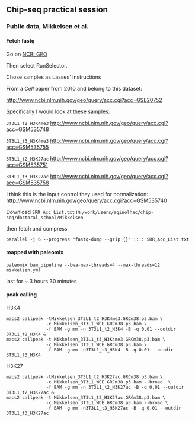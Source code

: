 ## Chip-seq practical session


### Public data, Mikkelsen et al.


#### Fetch fastq


Go on [NCBI GEO](http://www.ncbi.nlm.nih.gov/sra?linkname=bioproject_sra_all&from_uid=125035)

Then select RunSelector.

Chose samples as Lasses' instructions

From a _Cell_ paper from 2010 and belong to this dataset:
 
http://www.ncbi.nlm.nih.gov/geo/query/acc.cgi?acc=GSE20752
 
Specifically I would look at these samples:
 
`3T3L1_t2_H3K4me3`
http://www.ncbi.nlm.nih.gov/geo/query/acc.cgi?acc=GSM535748
 
`3T3L1_t3_H3K4me3`
http://www.ncbi.nlm.nih.gov/geo/query/acc.cgi?acc=GSM535755
 
`3T3L1_t2_H3K27ac`
http://www.ncbi.nlm.nih.gov/geo/query/acc.cgi?acc=GSM535751
 
`3T3L1_t3_H3K27ac`
http://www.ncbi.nlm.nih.gov/geo/query/acc.cgi?acc=GSM535758
 
I think this is the input control they used for normalization:
http://www.ncbi.nlm.nih.gov/geo/query/acc.cgi?acc=GSM535740


Download `SRR_Acc_List.txt` in `/work/users/aginolhac/chip-seq/doctoral_school/Mikkelsen`

then fetch and compress

`parallel -j 6 --progress "fastq-dump --gzip {}" :::: SRR_Acc_List.txt`

#### mapped with paleomix

`paleomix bam_pipeline --bwa-max-threads=4 --max-threads=12 mikkelsen.yml`

last for ~ 3 hours 30 minutes



#### peak calling

H3K4

```
macs2 callpeak -tMikkelsen_3T3L1_t2_H3K4me3.GRCm38.p3.bam \
               -c Mikkelsen_3T3L1_WCE.GRCm38.p3.bam \
               -f BAM -g mm -n 3T3L1_t2_H3K4 -B -q 0.01 --outdir 3T3L1_t2_H3K4 &
macs2 callpeak -t Mikkelsen_3T3L1_t3_H3K4me3.GRCm38.p3.bam \
               -c Mikkelsen_3T3L1_WCE.GRCm38.p3.bam \
               -f BAM -g mm -n3T3L1_t3_H3K4 -B -q 0.01 --outdir 3T3L1_t3_H3K4
```

H3K27

```
macs2 callpeak -tMikkelsen_3T3L1_t2_H3K27ac.GRCm38.p3.bam \
               -c Mikkelsen_3T3L1_WCE.GRCm38.p3.bam --broad  \
               -f BAM -g mm -n 3T3L1_t2_H3K27ac -B -q 0.01 --outdir 3T3L1_t2_H3K27ac &
macs2 callpeak -t Mikkelsen_3T3L1_t3_H3K27ac.GRCm38.p3.bam \
               -c Mikkelsen_3T3L1_WCE.GRCm38.p3.bam --broad \
               -f BAM -g mm -n3T3L1_t3_H3K27ac -B -q 0.01 --outdir 3T3L1_t3_H3K27ac
```

